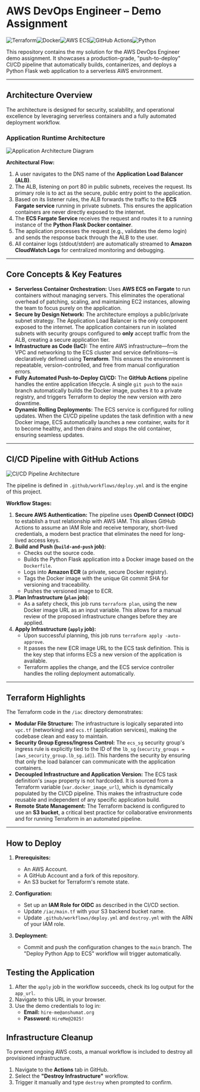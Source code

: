 # AWS DevOps Engineer – Demo Assignment

![Terraform](https://img.shields.io/badge/Terraform-7B42BC?style=for-the-badge&logo=terraform&logoColor=white)![Docker](https://img.shields.io/badge/Docker-2496ED?style=for-the-badge&logo=docker&logoColor=white)![AWS ECS](https://img.shields.io/badge/AWS%20ECS-FF9900?style=for-the-badge&logo=amazon-aws&logoColor=white)![GitHub Actions](https://img.shields.io/badge/GitHub_Actions-2088FF?style=for-the-badge&logo=github-actions&logoColor=white)![Python](https://img.shields.io/badge/Python-3776AB?style=for-the-badge&logo=python&logoColor=white)

This repository contains the my solution for the AWS DevOps Engineer demo assignment. It showcases a production-grade, "push-to-deploy" CI/CD pipeline that automatically builds, containerizes, and deploys a Python Flask web application to a serverless AWS environment.

---

## Architecture Overview

The architecture is designed for security, scalability, and operational excellence by leveraging serverless containers and a fully automated deployment workflow.

### Application Runtime Architecture

![Application Architecture Diagram](Application_Architecture_Diagram.png)

**Architectural Flow:**
1.  A user navigates to the DNS name of the **Application Load Balancer (ALB)**.
2.  The ALB, listening on port 80 in public subnets, receives the request. Its primary role is to act as the secure, public entry point to the application.
3.  Based on its listener rules, the ALB forwards the traffic to the **ECS Fargate service** running in private subnets. This ensures the application containers are never directly exposed to the internet.
4.  The **ECS Fargate Service** receives the request and routes it to a running instance of the **Python Flask Docker container**.
5.  The application processes the request (e.g., validates the demo login) and sends the response back through the ALB to the user.
6.  All container logs (stdout/stderr) are automatically streamed to **Amazon CloudWatch Logs** for centralized monitoring and debugging.

---

## Core Concepts & Key Features

*   **Serverless Container Orchestration:** Uses **AWS ECS on Fargate** to run containers without managing servers. This eliminates the operational overhead of patching, scaling, and maintaining EC2 instances, allowing the team to focus purely on the application.
*   **Secure by Design Network:** The architecture employs a public/private subnet strategy. The Application Load Balancer is the only component exposed to the internet. The application containers run in isolated subnets with security groups configured to **only** accept traffic from the ALB, creating a secure application tier.
*   **Infrastructure as Code (IaC):** The entire AWS infrastructure—from the VPC and networking to the ECS cluster and service definitions—is declaratively defined using **Terraform**. This ensures the environment is repeatable, version-controlled, and free from manual configuration errors.
*   **Fully Automated Push-to-Deploy CI/CD:** The **GitHub Actions** pipeline handles the entire application lifecycle. A single `git push` to the `main` branch automatically builds the Docker image, pushes it to a private registry, and triggers Terraform to deploy the new version with zero downtime.
*   **Dynamic Rolling Deployments:** The ECS service is configured for rolling updates. When the CI/CD pipeline updates the task definition with a new Docker image, ECS automatically launches a new container, waits for it to become healthy, and then drains and stops the old container, ensuring seamless updates.

---

## CI/CD Pipeline with GitHub Actions

![CI/CD Pipeline Architecture](CI_CD_Pipeline_Architecture.png)

The pipeline is defined in `.github/workflows/deploy.yml` and is the engine of this project.

**Workflow Stages:**
1.  **Secure AWS Authentication:** The pipeline uses **OpenID Connect (OIDC)** to establish a trust relationship with AWS IAM. This allows GitHub Actions to assume an IAM Role and receive temporary, short-lived credentials, a modern best practice that eliminates the need for long-lived access keys.
2.  **Build and Push (`build-and-push` job):**
    *   Checks out the source code.
    *   Builds the Python Flask application into a Docker image based on the `Dockerfile`.
    *   Logs into **Amazon ECR** (a private, secure Docker registry).
    *   Tags the Docker image with the unique Git commit SHA for versioning and traceability.
    *   Pushes the versioned image to ECR.
3.  **Plan Infrastructure (`plan` job):**
    *   As a safety check, this job runs `terraform plan`, using the new Docker image URL as an input variable. This allows for a manual review of the proposed infrastructure changes before they are applied.
4.  **Apply Infrastructure (`apply` job):**
    *   Upon successful planning, this job runs `terraform apply -auto-approve`.
    *   It passes the new ECR image URL to the ECS task definition. This is the key step that informs ECS a new version of the application is available.
    *   Terraform applies the change, and the ECS service controller handles the rolling deployment automatically.

---

## Terraform Highlights

The Terraform code in the `/iac` directory demonstrates:

*   **Modular File Structure:** The infrastructure is logically separated into `vpc.tf` (networking) and `ecs.tf` (application services), making the codebase clean and easy to maintain.
*   **Security Group Egress/Ingress Control:** The `ecs_sg` security group's ingress rule is explicitly tied to the ID of the `lb_sg` (`security_groups = [aws_security_group.lb_sg.id]`). This hardens the security by ensuring that only the load balancer can communicate with the application containers.
*   **Decoupled Infrastructure and Application Version:** The ECS task definition's `image` property is not hardcoded. It is sourced from a Terraform variable (`var.docker_image_url`), which is dynamically populated by the CI/CD pipeline. This makes the infrastructure code reusable and independent of any specific application build.
*   **Remote State Management:** The Terraform backend is configured to use an **S3 bucket**, a critical best practice for collaborative environments and for running Terraform in an automated pipeline.

---

## How to Deploy

1.  **Prerequisites:**
    *   An AWS Account.
    *   A GitHub Account and a fork of this repository.
    *   An S3 bucket for Terraform's remote state.

2.  **Configuration:**
    *   Set up an **IAM Role for OIDC** as described in the CI/CD section.
    *   Update `/iac/main.tf` with your S3 backend bucket name.
    *   Update `.github/workflows/deploy.yml` and `destroy.yml` with the ARN of your IAM role.

3.  **Deployment:**
    *   Commit and push the configuration changes to the `main` branch. The "Deploy Python App to ECS" workflow will trigger automatically.

## Testing the Application

1.  After the `apply` job in the workflow succeeds, check its log output for the `app_url`.
2.  Navigate to this URL in your browser.
3.  Use the demo credentials to log in:
    *   **Email:** `hire-me@anshumat.org`
    *   **Password:** `HireMe@2025!`

## Infrastructure Cleanup

To prevent ongoing AWS costs, a manual workflow is included to destroy all provisioned infrastructure.
1.  Navigate to the **Actions** tab in GitHub.
2.  Select the **"Destroy Infrastructure"** workflow.
3.  Trigger it manually and type `destroy` when prompted to confirm.
